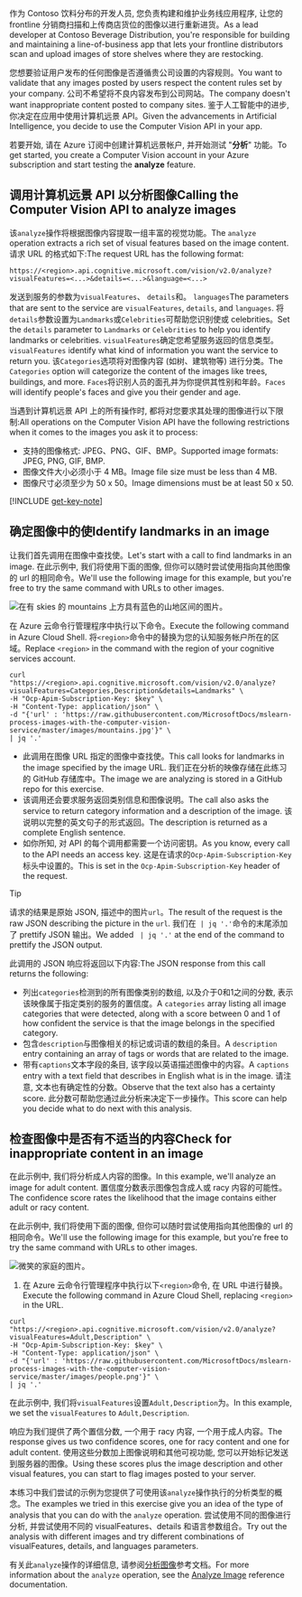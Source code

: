 <span data-ttu-id="8f9ef-101">作为 Contoso 饮料分布的开发人员, 您负责构建和维护业务线应用程序, 让您的 frontline 分销商扫描和上传商店货位的图像以进行重新进货。</span><span class="sxs-lookup"><span data-stu-id="8f9ef-101">As a lead developer at Contoso Beverage Distribution, you're responsible for building and maintaining a line-of-business app that lets your frontline distributors scan and upload images of store shelves where they are restocking.</span></span> 

<span data-ttu-id="8f9ef-102">您想要验证用户发布的任何图像是否遵循贵公司设置的内容规则。</span><span class="sxs-lookup"><span data-stu-id="8f9ef-102">You want to validate that any images posted by users respect the content rules set by your company.</span></span> <span data-ttu-id="8f9ef-103">公司不希望将不良内容发布到公司网站。</span><span class="sxs-lookup"><span data-stu-id="8f9ef-103">The company doesn't want inappropriate content posted to company sites.</span></span> <span data-ttu-id="8f9ef-104">鉴于人工智能中的进步, 你决定在应用中使用计算机远景 API。</span><span class="sxs-lookup"><span data-stu-id="8f9ef-104">Given the advancements in Artificial Intelligence, you decide to use the Computer Vision API in your app.</span></span> 

<span data-ttu-id="8f9ef-105">若要开始, 请在 Azure 订阅中创建计算机远景帐户, 并开始测试 "**分析**" 功能。</span><span class="sxs-lookup"><span data-stu-id="8f9ef-105">To get started, you create a Computer Vision account in your Azure subscription and start testing the **analyze** feature.</span></span>

## <a name="calling-the-computer-vision-api-to-analyze-images"></a><span data-ttu-id="8f9ef-106">调用计算机远景 API 以分析图像</span><span class="sxs-lookup"><span data-stu-id="8f9ef-106">Calling the Computer Vision API to analyze images</span></span>

<span data-ttu-id="8f9ef-107">该`analyze`操作将根据图像内容提取一组丰富的视觉功能。</span><span class="sxs-lookup"><span data-stu-id="8f9ef-107">The `analyze` operation extracts a rich set of visual features based on the image content.</span></span> <span data-ttu-id="8f9ef-108">请求 URL 的格式如下:</span><span class="sxs-lookup"><span data-stu-id="8f9ef-108">The request URL has the following format:</span></span>

`https://<region>.api.cognitive.microsoft.com/vision/v2.0/analyze?visualFeatures=<...>&details=<...>&language=<...>`

<span data-ttu-id="8f9ef-109">发送到服务的参数为`visualFeatures`、 `details`和。 `languages`</span><span class="sxs-lookup"><span data-stu-id="8f9ef-109">The parameters that are sent to the service are `visualFeatures`, `details`, and `languages`.</span></span> <span data-ttu-id="8f9ef-110">将`details`参数设置为`Landmarks`或`Celebrities`可帮助您识别使或 celebrities。</span><span class="sxs-lookup"><span data-stu-id="8f9ef-110">Set the `details` parameter to `Landmarks` or `Celebrities` to help you identify landmarks or celebrities.</span></span> <span data-ttu-id="8f9ef-111">`visualFeatures`确定您希望服务返回的信息类型。</span><span class="sxs-lookup"><span data-stu-id="8f9ef-111">`visualFeatures` identify what kind of information you want the service to return you.</span></span> <span data-ttu-id="8f9ef-112">该`Categories`选项将对图像内容 (如树、建筑物等) 进行分类。</span><span class="sxs-lookup"><span data-stu-id="8f9ef-112">The `Categories` option will categorize the content of the images like trees, buildings, and more.</span></span> <span data-ttu-id="8f9ef-113">`Faces`将识别人员的面孔并为你提供其性别和年龄。</span><span class="sxs-lookup"><span data-stu-id="8f9ef-113">`Faces` will identify people's faces and give you their gender and age.</span></span>

<span data-ttu-id="8f9ef-114">当遇到计算机远景 API 上的所有操作时, 都将对您要求其处理的图像进行以下限制:</span><span class="sxs-lookup"><span data-stu-id="8f9ef-114">All operations on the Computer Vision API have the following restrictions when it comes to the images you ask it to process:</span></span>

- <span data-ttu-id="8f9ef-115">支持的图像格式: JPEG、PNG、GIF、BMP。</span><span class="sxs-lookup"><span data-stu-id="8f9ef-115">Supported image formats: JPEG, PNG, GIF, BMP.</span></span> 
- <span data-ttu-id="8f9ef-116">图像文件大小必须小于 4 MB。</span><span class="sxs-lookup"><span data-stu-id="8f9ef-116">Image file size must be less than  4 MB.</span></span>
- <span data-ttu-id="8f9ef-117">图像尺寸必须至少为 50 x 50。</span><span class="sxs-lookup"><span data-stu-id="8f9ef-117">Image dimensions must be at least 50 x 50.</span></span>

[!INCLUDE [get-key-note](./get-key.md)]

## <a name="identify-landmarks-in-an-image"></a><span data-ttu-id="8f9ef-118">确定图像中的使</span><span class="sxs-lookup"><span data-stu-id="8f9ef-118">Identify landmarks in an image</span></span>

<span data-ttu-id="8f9ef-119">让我们首先调用在图像中查找使。</span><span class="sxs-lookup"><span data-stu-id="8f9ef-119">Let's start with a call to find landmarks in an image.</span></span> <span data-ttu-id="8f9ef-120">在此示例中, 我们将使用下面的图像, 但你可以随时尝试使用指向其他图像的 url 的相同命令。</span><span class="sxs-lookup"><span data-stu-id="8f9ef-120">We'll use the following image for this example, but you're free to try the same command with URLs to other images.</span></span> 

![在有 skies 的 mountains 上方具有蓝色的山地区间的图片。](../media/3-mountains.jpg)

<span data-ttu-id="8f9ef-122">在 Azure 云命令行管理程序中执行以下命令。</span><span class="sxs-lookup"><span data-stu-id="8f9ef-122">Execute the following command in Azure Cloud Shell.</span></span> <span data-ttu-id="8f9ef-123">将`<region>`命令中的替换为您的认知服务帐户所在的区域。</span><span class="sxs-lookup"><span data-stu-id="8f9ef-123">Replace `<region>` in the command with the region of your cognitive services account.</span></span>

```azurecli
curl "https://<region>.api.cognitive.microsoft.com/vision/v2.0/analyze?visualFeatures=Categories,Description&details=Landmarks" \
-H "Ocp-Apim-Subscription-Key: $key" \
-H "Content-Type: application/json" \
-d "{'url' : 'https://raw.githubusercontent.com/MicrosoftDocs/mslearn-process-images-with-the-computer-vision-service/master/images/mountains.jpg'}" \
| jq '.'
```

- <span data-ttu-id="8f9ef-124">此调用在图像 URL 指定的图像中查找使。</span><span class="sxs-lookup"><span data-stu-id="8f9ef-124">This call looks for landmarks in the image specified by the image URL.</span></span> <span data-ttu-id="8f9ef-125">我们正在分析的映像存储在此练习的 GitHub 存储库中。</span><span class="sxs-lookup"><span data-stu-id="8f9ef-125">The image we are analyzing is stored in a GitHub repo for this exercise.</span></span> 
- <span data-ttu-id="8f9ef-126">该调用还会要求服务返回类别信息和图像说明。</span><span class="sxs-lookup"><span data-stu-id="8f9ef-126">The call also asks the service to return category information and a description of the image.</span></span> <span data-ttu-id="8f9ef-127">该说明以完整的英文句子的形式返回。</span><span class="sxs-lookup"><span data-stu-id="8f9ef-127">The description is returned as a complete English sentence.</span></span> 
- <span data-ttu-id="8f9ef-128">如你所知, 对 API 的每个调用都需要一个访问密钥。</span><span class="sxs-lookup"><span data-stu-id="8f9ef-128">As you know, every call to the API needs an access key.</span></span> <span data-ttu-id="8f9ef-129">这是在请求的`Ocp-Apim-Subscription-Key`标头中设置的。</span><span class="sxs-lookup"><span data-stu-id="8f9ef-129">This is set in the `Ocp-Apim-Subscription-Key` header of the request.</span></span> 

> [!TIP]
> <span data-ttu-id="8f9ef-130">请求的结果是原始 JSON, 描述中的图片`url`。</span><span class="sxs-lookup"><span data-stu-id="8f9ef-130">The result of the request is the raw JSON describing the picture in the `url`.</span></span> <span data-ttu-id="8f9ef-131">我们在` | jq '.'`命令的末尾添加了 prettify JSON 输出。</span><span class="sxs-lookup"><span data-stu-id="8f9ef-131">We added ` | jq '.'` at the end of the command to prettify the JSON output.</span></span>

<span data-ttu-id="8f9ef-132">此调用的 JSON 响应将返回以下内容:</span><span class="sxs-lookup"><span data-stu-id="8f9ef-132">The JSON response from this call returns the following:</span></span>

- <span data-ttu-id="8f9ef-133">列出`categories`检测到的所有图像类别的数组, 以及介于0和1之间的分数, 表示该映像属于指定类别的服务的置信度。</span><span class="sxs-lookup"><span data-stu-id="8f9ef-133">A `categories` array listing all image categories that were detected, along with a score between 0 and 1 of how confident the service is that the image belongs in the specified category.</span></span>
- <span data-ttu-id="8f9ef-134">包含`description`与图像相关的标记或词语的数组的条目。</span><span class="sxs-lookup"><span data-stu-id="8f9ef-134">A `description` entry containing an array of tags or words that are related to the image.</span></span>
- <span data-ttu-id="8f9ef-135">带有`captions`文本字段的条目, 该字段以英语描述图像中的内容。</span><span class="sxs-lookup"><span data-stu-id="8f9ef-135">A `captions` entry with a text field that describes in English what is in the image.</span></span> <span data-ttu-id="8f9ef-136">请注意, 文本也有确定性的分数。</span><span class="sxs-lookup"><span data-stu-id="8f9ef-136">Observe that the text also has a certainty score.</span></span> <span data-ttu-id="8f9ef-137">此分数可帮助您通过此分析来决定下一步操作。</span><span class="sxs-lookup"><span data-stu-id="8f9ef-137">This score can help you decide what to do next with this analysis.</span></span>


## <a name="check-for-inappropriate-content-in-an-image"></a><span data-ttu-id="8f9ef-138">检查图像中是否有不适当的内容</span><span class="sxs-lookup"><span data-stu-id="8f9ef-138">Check for inappropriate content in an image</span></span>

<span data-ttu-id="8f9ef-139">在此示例中, 我们将分析成人内容的图像。</span><span class="sxs-lookup"><span data-stu-id="8f9ef-139">In this example, we'll analyze an image for adult content.</span></span> <span data-ttu-id="8f9ef-140">置信度分数表示图像包含成人或 racy 内容的可能性。</span><span class="sxs-lookup"><span data-stu-id="8f9ef-140">The confidence score rates the likelihood that the image contains either adult or racy content.</span></span> 

<span data-ttu-id="8f9ef-141">在此示例中, 我们将使用下面的图像, 但你可以随时尝试使用指向其他图像的 url 的相同命令。</span><span class="sxs-lookup"><span data-stu-id="8f9ef-141">We'll use the following image for this example, but you're free to try the same command with URLs to other images.</span></span> 

![微笑的家庭的图片。](../media/3-people.png)

1. <span data-ttu-id="8f9ef-143">在 Azure 云命令行管理程序中执行以下`<region>`命令, 在 URL 中进行替换。</span><span class="sxs-lookup"><span data-stu-id="8f9ef-143">Execute the following command in Azure Cloud Shell, replacing `<region>` in the URL.</span></span>

```azurecli
curl "https://<region>.api.cognitive.microsoft.com/vision/v2.0/analyze?visualFeatures=Adult,Description" \
-H "Ocp-Apim-Subscription-Key: $key" \
-H "Content-Type: application/json" \
-d "{'url' : 'https://raw.githubusercontent.com/MicrosoftDocs/mslearn-process-images-with-the-computer-vision-service/master/images/people.png'}" \
| jq '.'
```

<span data-ttu-id="8f9ef-144">在此示例中, 我们将`visualFeatures`设置`Adult,Description`为。</span><span class="sxs-lookup"><span data-stu-id="8f9ef-144">In this example, we set the `visualFeatures` to `Adult,Description`.</span></span> 

<span data-ttu-id="8f9ef-145">响应为我们提供了两个置信分数, 一个用于 racy 内容, 一个用于成人内容。</span><span class="sxs-lookup"><span data-stu-id="8f9ef-145">The response gives us two confidence scores, one for racy content and one for adult content.</span></span> <span data-ttu-id="8f9ef-146">使用这些分数加上图像说明和其他可视功能, 您可以开始标记发送到服务器的图像。</span><span class="sxs-lookup"><span data-stu-id="8f9ef-146">Using these scores plus the image description and other visual features, you can start to flag images posted to your server.</span></span>

<span data-ttu-id="8f9ef-147">本练习中我们尝试的示例为您提供了可使用该`analyze`操作执行的分析类型的概念。</span><span class="sxs-lookup"><span data-stu-id="8f9ef-147">The examples we tried in this exercise give you an idea of the type of analysis that you can do with the `analyze` operation.</span></span> <span data-ttu-id="8f9ef-148">尝试使用不同的图像进行分析, 并尝试使用不同的 visualFeatures、details 和语言参数组合。</span><span class="sxs-lookup"><span data-stu-id="8f9ef-148">Try out the analysis with different images and try different combinations of visualFeatures, details, and languages parameters.</span></span>

<span data-ttu-id="8f9ef-149">有关此`analyze`操作的详细信息, 请参阅[分析图像](https://westus.dev.cognitive.microsoft.com/docs/services/5adf991815e1060e6355ad44/operations/56f91f2e778daf14a499e1fa)参考文档。</span><span class="sxs-lookup"><span data-stu-id="8f9ef-149">For more information about the `analyze` operation, see the [Analyze Image](https://westus.dev.cognitive.microsoft.com/docs/services/5adf991815e1060e6355ad44/operations/56f91f2e778daf14a499e1fa) reference documentation.</span></span>